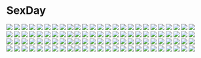 # SexDay
![](https://konachan.com/image/397c2d5fb24526ab3dd435b7ca319be5/Konachan.com%20-%2099385%20artoria_pendragon_%28all%29%20blonde_hair%20blue_eyes%20butterfly%20dress%20fate_%28series%29%20fate_stay_night%20forest%20grass%20long_hair%20saber%20scenic%20skyt2%20tree.jpg)
![](https://konachan.com/image/1865a443ee231c31f8ee8ff74cd5ef7e/Konachan.com%20-%20217052%20animal_ears%20aqua_eyes%20black_hair%20blonde_hair%20blush%20bra%20breasts%20brown_hair%20cleavage%20glasses%20navel%20original%20panties%20runeko%20signed%20underwear%20wristwear.jpg)
![](https://konachan.com/image/1722e42136108a00021df0ba1ae3fae4/Konachan.com%20-%20143075%202girls%20blue_hair%20blush%20bow%20clouds%20dress%20hat%20hug%20loli%20moon%20night%20ponytail%20ranka224%20red%20red_eyes%20ribbons%20short_hair%20skirt%20sky%20touhou%20tree%20vampire%20wings.jpg)
![](https://konachan.com/image/82717d5e1524bfc71a691f51aec8f005/Konachan.com%20-%20154541%20as109%20bakemonogatari%20blonde_hair%20breasts%20garter_belt%20katana%20kizumonogatari%20long_hair%20panties%20sideboob%20sword%20topless%20underwear%20weapon%20yellow_eyes.jpg)
![](https://konachan.com/image/b21ebf7dc88f98c4f6efabcbb235d79b/Konachan.com%20-%2051295%20aono_miki%20blockice%20cure_berry%20cure_peach%20cure_pine%20fresh_precure%21%20futari_wa_precure%20momozono_love%20precure%20yamabuki_inori.jpg)
![](https://konachan.com/image/65c5eed225bdc59c1bfb93f6f7555925/Konachan.com%20-%20300926%20aliasing%20animare%20aqua_eyes%20aqua_hair%20blush%20bow%20brown_eyes%20cat_smile%20glasses%20green_eyes%20green_hair%20kokka_han%20long_hair%20pantyhose%20short_hair%20twintails.jpg)
![](https://konachan.com/image/cde368a867f7c1983b9a9e14f1196dd7/Konachan.com%20-%20298086%20all_male%20animal%20bird%20fangfu_kandaole_yuzhou%20male%20original%20scarf%20scenic%20stairs%20torii%20tree%20water%20waterfall.jpg)
![](https://konachan.com/image/bac07afa672c855696cff9dbbd4ba25a/Konachan.com%20-%20201279%20brown_hair%20car%20cigarette%20gun%20koh_%28minagi_kou%29%20long_hair%20male%20original%20smoking%20suit%20weapon.jpg)
![](https://konachan.com/image/3d50ffeb0590cfb3d65dbfb644616024/Konachan.com%20-%20264767%20building%20choker%20city%20headphones%20long_hair%20necklace%20night%20original%20pink_hair%20red_eyes%20tagme_%28artist%29%20twintails.jpg)
![](https://konachan.com/image/d6bcfd9af488a178b24169fd3dc4b0db/Konachan.com%20-%2079849%20aqua_hair%20garter_belt%20gothic%20goth-loli%20hatsune_miku%20lolita_fashion%20long_hair%20thighhighs%20twintails%20vocaloid.jpg)
![](https://konachan.com/jpeg/37162f26d2c00a437cdc9dcc194c5b33/Konachan.com%20-%20204115%20animal_ears%20breast_hold%20breasts%20bunny_ears%20bunnygirl%20censored%20fingering%20game_cg%20gray_hair%20masturbation%20night%20nipples%20pussy_juice%20short_hair%20tagme.jpg)
![](https://konachan.com/image/e637a35a1b871c33b3e702d15161768c/Konachan.com%20-%20198053%20anthropomorphism%20bike_shorts%20blush%20brown_hair%20chibirisu%20kantai_collection%20shorts%20skirt%20taihou_%28kancolle%29%20tears%20thighhighs.jpg)
![](https://konachan.com/image/77d6ae13c9bb5f2fae61c0466d6fb5a8/Konachan.com%20-%20126085%20a_channel%20ichii_tooru%20kuroda_bb%20school_uniform.jpg)
![](https://konachan.com/image/ac880da5336e6ed60b602dc32a7ecef6/Konachan.com%20-%2041879%20blonde_hair%20for_the_barrel%20mobile_suit_gundam%20petals%20qusco_ale.jpg)
![](https://konachan.com/jpeg/fee37a0a97c4cb3ef954f0fd0ddf12ee/Konachan.com%20-%20197269%20hatsune_miku%20long_hair%20polychromatic%20stairs%20thighhighs%20tie%20tower_of_sunz_%28vocaloid%29%20twintails%20vocaloid.jpg)
![](https://konachan.com/image/8fd7a0030f6b489ab74bce9b875cf7e3/Konachan.com%20-%2070452%20hatsune_miku%20twintails%20vocaloid.jpg)
![](https://konachan.com/image/908be3aa7cb6b14e4f67ff8f0cf5e111/Konachan.com%20-%20194331%202girls%20braids%20brown_eyes%20brown_hair%20japanese_clothes%20kanasuke%20kimono%20long_hair%20original%20umbrella.jpg)
![](https://konachan.com/jpeg/453c14e37a5b6defa585658f3c766708/Konachan.com%20-%2086528%20animal_ears%20archbishop%20black_hair%20kurono_yuu%20night%20ragnarok_online%20red_eyes%20staff%20thighhighs.jpg)
![](https://konachan.com/image/2598f3dd8a54119490a0adfe945e5c00/Konachan.com%20-%2044713%20artoria_pendragon_%28all%29%20fate_%28series%29%20fate_stay_night%20illyasviel_von_einzbern%20saber%20takeuchi_takashi%20type-moon%20valentine.jpg)
![](https://konachan.com/jpeg/78251f3010624da71e79a1d22c00e34e/Konachan.com%20-%20287973%20angel%20aqua_eyes%20blonde_hair%20breasts%20cleavage%20cross%20long_hair%20no_bra%20original%20scan%20shirt%20toosaka_asagi%20wings.jpg)
![](https://konachan.com/jpeg/77192b5e6c51b8c95d38e75cb4b4c3f4/Konachan.com%20-%20100816%20dragon_crisis%21%20logo%20transparent%20vector.jpg)
![](https://konachan.com/jpeg/a8ceb13861c0b6ff82fd2858faa05bf3/Konachan.com%20-%20139709%20bed%20blush%20breasts%20cleavage%20panties%20thighhighs%20tonee%20tora_no_tsubasa%20underwear%20yuri.jpg)
![](https://konachan.com/jpeg/118698d6ee8401768cc31c114d346d08/Konachan.com%20-%20215573%20aliasing%20apron%20bell%20blush%20bow%20breasts%20catgirl%20cleavage%20collar%20game_cg%20headdress%20long_hair%20maid%20nekopara%20sayori%20uniform%20waitress%20wink%20wristwear.jpg)
![](https://konachan.com/jpeg/896681830a2cd5ba91d4da4a27810a84/Konachan.com%20-%20233369%202girls%20animal%20bodysuit%20breasts%20bunny_ears%20bunnygirl%20cameltoe%20cleavage%20collar%20headband%20long_hair%20rabbit%20ribbons%20signed%20tie%20twintails%20wristwear.jpg)
![](https://konachan.com/jpeg/fe97043cd3a10f3e5dc70552dc251dff/Konachan.com%20-%20292596%20anthropomorphism%20ass%20azur_lane%20bunnygirl%20close%20cum%20long_hair%20pupupu%20pussy%20spread_pussy%20tail%20third-party_edit%20torn_clothes%20uncensored%20waifu2x.jpg)
![](https://konachan.com/jpeg/27c91a6ab57dc967dc2f1cf579e3c5b5/Konachan.com%20-%2095685%20bed%20blush%20nude%20shino_%28eefy%29.jpg)
![](https://konachan.com/jpeg/8cfcca20ba2caa29226eeeed0b44c9c2/Konachan.com%20-%20232067%20aliasing%20aqua_eyes%20aqua_hair%20breasts%20hatsune_miku%20headphones%20long_hair%20microphone%20signed%20skirt%20thighhighs%20tie%20twintails%20tyouya%20vocaloid.jpg)
![](https://konachan.com/jpeg/e6209e4a4f395ba9fdf06c9b9fdfdd6c/Konachan.com%20-%20292837%20breasts%20dark_skin%20elbow_gloves%20gloves%20gradient%20headband%20mask%20navel%20original%20otokuyou%20red_eyes%20see_through%20short_hair%20white_hair.jpg)
![](https://konachan.com/image/2b0416485eb4d9234bc20859c5990a73/Konachan.com%20-%2030321%20moon_childe.jpg)
![](https://konachan.com/jpeg/4032644727900d7bd5a6be029eb44dfb/Konachan.com%20-%20287221%20animal%20bird%20blonde_hair%20blue_eyes%20bow%20clouds%20dress%20flowers%20ingmuqianyi%20lexington%20long_hair%20petals%20sky%20summer_dress%20sunflower%20wristwear%20zhanjian_shaonu.jpg)
![](https://konachan.com/jpeg/2c5e573116e830eb71bba6e7bc57b2d3/Konachan.com%20-%20177400%20brown%20.flow%20flowers%20mask%20sabitsuki%20short_hair%20skirt%20tabashio%20white_hair%20yume_nikki.jpg)
![](https://konachan.com/image/56c863aaef6cd9b94aa3b3ad7d8da5a3/Konachan.com%20-%2065570%20blazblue%20rachel_alucard%20seraphina.jpg)
![](https://konachan.com/image/f797998c9ae9407f3b3b35f300e46711/Konachan.com%20-%20182437%20chachi_%28azuzu%29%20kirisame_marisa%20touhou%20witch.jpg)
![](https://konachan.com/image/009a97f31e266dd9f1c56afafcc91e48/Konachan.com%20-%20146279%20alice_margatroid%20blonde_hair%20book%20doll%20elbow_gloves%20gloves%20green_eyes%20ichiyan%20mage%20shanghai_doll%20short_hair%20touhou%20weapon.jpg)
![](https://konachan.com/jpeg/bb6f19bd7f65dc24f6121152a725a547/Konachan.com%20-%20216939%20aliasing%20anthropomorphism%20black_hair%20blush%20choukai_%28kancolle%29%20cosplay%20glasses%20gloves%20kantai_collection%20long_hair%20red_eyes%20tie%20uniform.jpg)
![](https://konachan.com/image/6707fb6388f4bae4cad2c24b3c4a08bb/Konachan.com%20-%20118416%20blush%20game_cg%20komori_kei%20lisa_eostre%20male%20mizuno_takahiro%20ricotta%20school_uniform%20twintails%20walkure_romanze.jpg)
![](https://konachan.com/image/c893001eb09f99552000beb7b271c14c/Konachan.com%20-%2055047%20blue_hair%20chaos%3Bhead%20kishimoto_ayase%20short_hair%20swimsuit.jpg)
![](https://konachan.com/image/bad24aff0358093e97cb45dc7f5bc7c3/Konachan.com%20-%20225238%202girls%20anthropomorphism%20blue_eyes%20blue_hair%20breasts%20gray_hair%20japanese_clothes%20long_hair%20mask%20navel%20no_bra%20nopan%20open_shirt%20short_hair%20yukata.jpg)
![](https://konachan.com/jpeg/40b440003dddab120c7b9cdc0e231aa2/Konachan.com%20-%20193737%20ass%20barefoot%20blush%20breasts%20escu%3Ade%20hanabishi_honoka%20long_hair%20nipples%20nopan%20panical_confusion%20purple_eyes%20scan%20shiramochi_sakura.jpg)
![](https://konachan.com/image/18d6da8950873cf382dee1c9caf35fa1/Konachan.com%20-%2044034%20mai-hime.jpg)
![](https://konachan.com/image/674f273ed849c19fd870d7d39c187f62/Konachan.com%20-%2052822%20animal%20bird%20boat%20building%20city%20clouds%20landscape%20nakiami%20scenic%20stairs%20sunset%20water%20xam%27d_lost_memories%20yango.jpg)
![](https://konachan.com/image/c3b85744afa06776f7af81de28655035/Konachan.com%20-%2013960%20.hack__%20.hack__legend_of_the_twilight%20kunisaki_rena%20kunisaki_shugo.jpg)
![](https://konachan.com/image/cdcd52f0856bf22b4258bf0593003972/Konachan.com%20-%20107495%20animal_ears%20black_hair%20blue_eyes%20catgirl%20izumi_tsubasu%20panties%20short_hair%20tail%20thighhighs%20underwear.jpg)
![](https://konachan.com/image/0c3d6ce9d001eb07dbec2439344ef558/Konachan.com%20-%2010985%20minakami_haruka%20sister_princess%20tenhiro_naoto.jpg)
![](https://konachan.com/image/f1db443500b43258c2268c3fab857226/Konachan.com%20-%20138510%20black_hair%20chitanda_eru%20hyouka%20long_hair%20misakamitoko0903%20school_uniform.jpg)
![](https://konachan.com/image/f89bfd0ba0b37300742e6bacc6c071f7/Konachan.com%20-%208197%20badou_nails%20dogs%3A_bullets_%26_carnage%20haine_rammsteiner%20miwa_shirow.jpg)
![](https://konachan.com/image/867174f4f6774d0942de4e5d57d7635f/Konachan.com%20-%20281280%20aqua_hair%20breasts%20chinese_clothes%20chinese_dress%20flowers%20hatsune_miku%20hiro_chikyuujin%20long_hair%20petals%20tie%20twintails%20vocaloid.jpg)
![](https://konachan.com/image/91f7bfacbbeda338fde8b54905f36d76/Konachan.com%20-%2033244%20comic_party%20hasebe_aya%20japanese_clothes%20kimono%20lighthouse.jpg)
![](https://konachan.com/image/bffb5bd757545baded3738b1356ff278/Konachan.com%20-%2030382%20hantsuki.jpg)
![](https://konachan.com/jpeg/276aa9dbe23331ec330d6a07506fe561/Konachan.com%20-%20111632%20beatrice%20eva-beatrice%20frederica_bernkastel%20lambdadelta%20loli%20male%20oburaato%20sakutaro%20ushiromiya_ange%20ushiromiya_battler%20ushiromiya_maria.jpg)
![](https://konachan.com/image/95632eb8237907bcd3f795474a69ec35/Konachan.com%20-%20305308%20black_hair%20brown_hair%20building%20kneehighs%20original%20ponytail%20school_uniform%20signed%20skirt%20stairs%20tree%20wayne_chan.jpg)
![](https://konachan.com/jpeg/428f163dc5699fc71a780bdba6d8ab43/Konachan.com%20-%20141148%20buriki%20group%20hasegawa_kobato%20hasegawa_kodaka%20kashiwazaki_sena%20kusunoki_yukimura%20loli%20male%20mikazuki_yozora%20shiguma_rika%20takayama_maria.jpg)
![](https://konachan.com/image/a35f97ec3e5b5dccd7654e24735b8e1d/Konachan.com%20-%20197891%20aqua_eyes%20aqua_hair%20boots%20hatsune_miku%20kimi_to_boku_no_kakera_%28vocaloid%29%20koushi_rokushiro%20long_hair%20skirt%20thighhighs%20twintails%20vocaloid.jpg)
![](https://konachan.com/image/4b2b3ed812958c9cd392d6ed4986c428/Konachan.com%20-%2090063%20blonde_hair%20blue_eyes%20densetsu_no_yuusha_no_densetsu%20ferris_eris%20food%20logo%20long_hair%20sword%20weapon.jpg)
![](https://konachan.com/image/b30a3e88c3bdb413f802cc89a9c3c9d7/Konachan.com%20-%20260621%20aliasing%20black_hair%20brown_eyes%20close%20fate_apocrypha%20fate_grand_order%20fate_%28series%29%20long_hair%20pointed_ears%20semiramis%20tagme_%28artist%29%20valentine.jpg)
![](https://konachan.com/jpeg/a0444e2b7af01fe7cba77efb36168044/Konachan.com%20-%2092610%20astraea%20bikini%20breasts%20cleavage%20ikaros%20long_hair%20mitsuki_sohara%20short_hair%20sora_no_otoshimono%20swimsuit.jpg)
![](https://konachan.com/jpeg/26646c836f65be6a05eaa3955577f899/Konachan.com%20-%20296224%20anthropomorphism%20breasts%20brown_hair%20cum%20kaga_%28kancolle%29%20kantai_collection%20nipples%20no_bra%20nopan%20open_shirt%20thighhighs%20white%20yellow_eyes.jpg)
![](https://konachan.com/image/c8864b09cc2eddf12c189d97e99337e2/Konachan.com%20-%2057091%20disgaea%20harada_takehito%20pleinair%20pointed_ears.jpg)
![](https://konachan.com/jpeg/43816b4f94f9242bacd4d42c8604a580/Konachan.com%20-%20285942%20armor%20ass%20bandage%20breasts%20cat_smile%20cleavage%20cropped%20fang%20fishine%20gradient%20headband%20headdress%20long_hair%20sideboob%20tattoo%20waifu2x%20wink%20wristwear.jpg)
![](https://konachan.com/jpeg/69ab43ea0efd86ed67666c768d9ee53e/Konachan.com%20-%20212691%20japanese_clothes%20kimono%20long_hair%20miko%20original%20otokuyou%20red_eyes%20shiroi_ko_%28otokuyou%29%20white_hair.jpg)
![](https://konachan.com/jpeg/0edd4651b84216fe32c44bf380a2827c/Konachan.com%20-%20148510%20anus%20eyepatch%20green_eyes%20purple_hair%20pussy%20school_swimsuit%20short_hair%20spread_legs%20swimsuit%20takanashi_rikka%20third-party_edit%20uncensored.jpg)
![](https://konachan.com/image/b61c492287ebac1432a92746fb05a94f/Konachan.com%20-%20112637%20building%20domo1220%20dress%20grass%20hat%20landscape%20leaves%20original%20scenic%20summer_dress%20tree.jpg)
![](https://konachan.com/image/bcba0ae70c756bd8efb07326529a5d6a/Konachan.com%20-%20166380%20black_hair%20brown_eyes%20eddy_shinjuku%20mikasa_ackerman%20realistic%20scarf%20shingeki_no_kyojin%20short_hair%20sword%20uniform%20watermark%20weapon.jpg)
![](https://konachan.com/image/086ade8148e19435cf861994d1de23b3/Konachan.com%20-%20117165%20artoria_pendragon_%28all%29%20blonde_hair%20blue_eyes%20daffobird%20fate_%28series%29%20fate_stay_night%20fate_zero%20gloves%20saber%20short_hair%20suit%20sword%20weapon.jpg)
![](https://konachan.com/image/e41165db7f64f6f6a299826ea34f55f7/Konachan.com%20-%2070483%20school_uniform%20suzumiya_haruhi%20suzumiya_haruhi_no_yuutsu.jpg)
![](https://konachan.com/image/530abbbd50a824c8683a243a70fdb30d/Konachan.com%20-%20234129%202girls%20black_hair%20bow%20breast_hold%20breasts%20brown_hair%20dress%20green_eyes%20hat%20headband%20long_hair%20musha_sabu%20orange_eyes%20pantyhose%20paper%20short_hair%20skirt.jpg)
![](https://konachan.com/image/10c376c71a8101edb14e453cf0361c6d/Konachan.com%20-%20203630%20aqua_eyes%20aqua_hair%20cropped%20dj.adonis%20hatsune_miku%20jpeg_artifacts%20long_hair%20twintails%20vocaloid.jpg)
![](https://konachan.com/jpeg/4f8854db454e8fd1fc74725739104cf8/Konachan.com%20-%20185001%20ass%20blush%20brown_hair%20ensemble_%28company%29%20game_cg%20golden_marriage%20hayakawa_harui%20ichijouji_touko%20long_hair%20pink_eyes.jpg)
![](https://konachan.com/jpeg/7e3ddf3d255cc137e3654f4b75560f77/Konachan.com%20-%20161220%20blonde_hair%20breasts%20censored%20cum%20game_cg%20hapymaher%20koku%20nipples%20penis%20purple_software%20pussy%20spread_legs%20stockings%20yayoi_b_lutwidge.jpg)
![](https://konachan.com/image/28393594937f3db0040dccc14f1e18be/Konachan.com%20-%2097138%20flowers%20green_eyes%20green_hair%20gumi%20vocaloid.jpg)
![](https://konachan.com/image/0f56c4e9584cce5d60ed93e562a3ed7e/Konachan.com%20-%2045517%20aqua_eyes%20aqua_hair%20blue_eyes%20blush%20cameltoe%20cum%20hatsune_miku%20massan%20panties%20pink_hair%20ribbons%20thighhighs%20topless%20twintails%20underwear%20vocaloid.jpg)
![](https://konachan.com/jpeg/362f342d774443c13743d11960cf522f/Konachan.com%20-%20272352%20blue_eyes%20blue_hair%20blush%20breasts%20cum%20game_cg%20garter_belt%20glasses%20ice_dragon_lin%20maid%20mirror_%28game%29%20nipples%20pussy%20pussy_juice%20spread_legs%20uncensored.jpg)
![](https://konachan.com/image/e07ad0634c222e035ac17652e1a81740/Konachan.com%20-%2052734%20azumanga_daioh.jpg)
![](https://konachan.com/image/36c9b352430cd4bf85b69e6fbce75a32/Konachan.com%20-%20164581%20cis_%28carcharias%29%20kaku_seiga%20touhou.jpg)
![](https://konachan.com/jpeg/83ebb75fb38bff75b08daa06bdcbc260/Konachan.com%20-%20102067%20animal_ears%20blonde_hair%20breasts%20foxgirl%20mikazuki_akira%20nipples%20spread_legs%20torn_clothes.jpg)
![](https://konachan.com/image/5b24e61a07ecc8feb28da3f1935f3def/Konachan.com%20-%2056041%20katana%20konpaku_youmu%20myon%20sword%20touhou%20weapon.jpg)
![](https://konachan.com/jpeg/6f9549dd7f989c549a0bc5e1a41eac91/Konachan.com%20-%20305701%20azur_lane%20blue_eyes%20breasts%20chain%20cleavage%20cropped%20dress%20flowers%20gloves%20goth-loli%20gray_hair%20hat%20long_hair%20red_eyes%20scan%20twintails%20umbrella%20white_hair.jpg)
![](https://konachan.com/image/bf8b90f3f9713eed50f9cfde38bd5c39/Konachan.com%20-%20278520%20blue_hair%20bow%20dress%20feathers%20goth-loli%20headdress%20hoshikawa_lily%20loli%20lolita_fashion%20long_hair%20pcw%20twintails%20wristwear%20yellow_eyes%20zombie_land_saga.jpg)
![](https://konachan.com/jpeg/5dff92054e60d4c4a52c603a37667196/Konachan.com%20-%20202640%20all_male%20angel_beats%21%20game_cg%20key%20male%20na-ga%20naoi_ayato%20polychromatic%20shirt%20sketch.jpg)
![](https://konachan.com/image/320277c9402ac296ca3fffbafe7cf7f4/Konachan.com%20-%2054700%20cc%20code_geass%20kallen_stadtfeld%20lelouch_lamperouge%20male.jpg)
![](https://konachan.com/image/02aff543dfc303c0e852617be5dee5cb/Konachan.com%20-%20199952%20anthropomorphism%20eyepatch%20flowers%20group%20gun%20hibiki_%28kancolle%29%20inazuma_%28kancolle%29%20kantai_collection%20stairs%20tagme_%28artist%29%20tenryuu_%28kancolle%29%20weapon.jpg)
![](https://konachan.com/image/9e506f4af4dd302c476dd59151c55378/Konachan.com%20-%2030879%20kanon%20minase_akiko%20minase_nayuki.jpg)
![](https://konachan.com/jpeg/7c0916f03929b5f810beaabd8bc416ea/Konachan.com%20-%20167794%20black_hair%20blonde_hair%20boots%20brown_hair%20cape%20erd_gin%20eren_jaeger%20green_eyes%20group%20petra_ral%20rukinako%20short_hair%20signed%20uniform%20white%20yellow_eyes.jpg)
![](https://konachan.com/image/e701ad54e7c22d6a871c578e412403e4/Konachan.com%20-%2061875%20code_geass%20lelouch_lamperouge%20male%20nunnally_lamperouge%20rollo_lamperouge.jpg)
![](https://konachan.com/jpeg/74a9fce65e4eb2d6c926ba2ccf072026/Konachan.com%20-%20130255%20black_hair%20breasts%20cleavage%20gloves%20gmot%20hat%20katana%20long_hair%20red_eyes%20shameimaru_aya%20skirt%20sword%20thighhighs%20tie%20touhou%20weapon%20wings.jpg)
![](https://konachan.com/image/a948ccba29c36e873822db1c5bd73a3d/Konachan.com%20-%2045334%20school_uniform%20shinkyoku_soukai_polyphonica%20tagme.jpg)
![](https://konachan.com/jpeg/acf42955f8b51477fb90d243f9dab5c2/Konachan.com%20-%20257479%20aqua_eyes%20asami_asami%20brown_hair%20clouds%20fang%20game_cg%20hibiki_works%20japanese_clothes%20kimono%20natural_vacation%20shade%20sky%20umbrella%20water%20wedding_attire.jpg)
![](https://konachan.com/jpeg/f042a2272e4977b0f7aba70575875749/Konachan.com%20-%2034612%20blush%20close%20duplicate%20hiiragi_kagami%20lucky_star.jpg)
![](https://konachan.com/image/8e03984c0cc5a6a4846528a1dcb7856c/Konachan.com%20-%20170961%20aerith_gainsborough%20braids%20brown_hair%20dress%20final_fantasy%20final_fantasy_vii%20green_eyes%20long_hair%20ribbons%20staff%20weapon%20yakumoreo.jpg)
![](https://konachan.com/jpeg/316d005fba6c0b25bf12c1e8beeaccbb/Konachan.com%20-%20240550%202girls%20blonde_hair%20blush%20bow%20brown_hair%20dress%20hajin%20hakurei_reimu%20hat%20kirisame_marisa%20long_hair%20miko%20orange_eyes%20scarf%20signed%20touhou%20witch_hat.jpg)
![](https://konachan.com/image/0effedc9cdcafc03f949ab50be4d67fa/Konachan.com%20-%20226981%20animal_ears%20bell%20blonde_hair%20blush%20catgirl%20dress%20fang%20hat%20original%20red_eyes%20sacro396%20short_hair%20wristwear.jpg)
![](https://konachan.com/image/35285163b0c39f7a30d7c6a1bc204fe9/Konachan.com%20-%20223561%20aliasing%20blonde_hair%20blush%20clouds%20dress%20flowers%20hat%20long_hair%20minari_%28minari37%29%20nikaidou_shinku%20red_eyes%20signed%20summer%20summer_dress%20sunflower.jpg)
![](https://konachan.com/jpeg/81d83ee2edc423e9bc79dd99cd50beef/Konachan.com%20-%20154415%20animal_ears%20blue_eyes%20blue_hair%20blush%20breasts%20bunny_ears%20bunnygirl%20chakabo%20long_hair%20nipples%20original%20thighhighs%20torn_clothes%20uncensored.jpg)
![](https://konachan.com/image/20d4f6f214d8c6ac77d1d1317051d3bd/Konachan.com%20-%20119394%20blue_eyes%20brown_hair%20crown%20dress%20game_cg%20haruka_ruha%20kazamine_suzuka%20long_hair%20microphone%20pulltop%20shinsei_ni_shite_okasubekarazu%20watari_masahito.jpg)
![](https://konachan.com/jpeg/17a281b47c5baf18e4c9f6d85cc83285/Konachan.com%20-%20276816%20blue_eyes%20blue_hair%20blush%20bra%20breasts%20cameltoe%20cleavage%20fang%20gloves%20group%20headband%20long_hair%20navel%20necklace%20panties%20red_eyes%20red_hair%20twintails.jpg)
![](https://konachan.com/jpeg/2a2b85898bccd7f66cd5f4377647550c/Konachan.com%20-%20253105%20blush%20breast_grab%20breasts%20brown_hair%20bubuzuke%20dark%20fingering%20game_cg%20long_hair%20male%20necklace%20nipples%20no_bra%20open_shirt%20red_eyes%20skirt%20wristwear.jpg)
![](https://konachan.com/jpeg/620f493e7fd39d4bbae349b2f0a3f0da/Konachan.com%20-%20109539%20game_cg%20hyper_highspeed_genius%20long_hair%20purple_eyes%20purple_hair%20school_uniform%20shiguresato_himeno%20windmill_%28company%29%20yukiwo.jpg)
![](https://konachan.com/image/a27e45a5ed2561385cbd648ac52ec382/Konachan.com%20-%20262816%20antiqq%20bikini%20breast_hold%20breasts%20cleavage%20fate_grand_order%20fate_%28series%29%20leaves%20long_hair%20navel%20red_eyes%20red_hair%20spear%20swimsuit%20water%20weapon%20wet.jpg)
![](https://konachan.com/jpeg/a7f03b3eb4bebbf5bcd2c0c2fd04deac/Konachan.com%20-%20257661%20amane_yuki%20black_hair%20brown_hair%20building%20city%20food%20fruit%20game_cg%20group%20hat%20huke%20male%20short_hair%20staris%20steins%3Bgate%20strawberry%20tears%20tree.jpg)
![](https://konachan.com/image/06bab564ea27af7c7983ec74ea20907b/Konachan.com%20-%20159638%20bicolored_eyes%20im_%28badmasa%29%20tatara_kogasa%20touhou%20umbrella.jpg)
